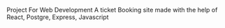 Project For Web Development 
A ticket Booking site made with the help of React, Postgre, Express, Javascript
